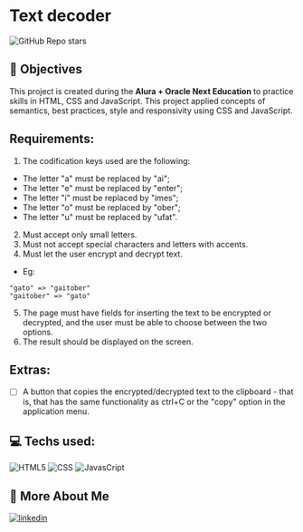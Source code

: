 # Text decoder

<img alt="GitHub Repo stars" src="https://img.shields.io/github/stars/renanvcb/text-decoder?style=for-the-badge">

## 📄 Objectives

This project is created during the **Alura + Oracle Next Education** to practice skills in HTML, CSS and JavaScript. This project applied concepts of semantics, best practices, style and responsivity using CSS and JavaScript.

## Requirements:

1. The codification keys used are the following:

- The letter "a" must be replaced by "ai";
- The letter "e" must be replaced by "enter";
- The letter "i" must be replaced by "imes";
- The letter "o" must be replaced by "ober";
- The letter "u" must be replaced by "ufat".

2. Must accept only small letters.
3. Must not accept special characters and letters with accents.
4. Must let the user encrypt and decrypt text.

- Eg:

```
"gato" => "gaitober"
"gaitober" => "gato"
```

5. The page must have fields for inserting the text to be encrypted or decrypted, and the user must be able to choose between the two options.
6. The result should be displayed on the screen.

## Extras:

- [ ] A button that copies the encrypted/decrypted text to the clipboard - that is, that has the same functionality as ctrl+C or the "copy" option in the application menu.

## 💻 Techs used:

![HTML5](https://img.shields.io/badge/HTML5-E34F26?style=for-the-badge&logo=html5&logoColor=white)
![CSS](https://img.shields.io/badge/CSS3-1572B6?style=for-the-badge&logo=css3&logoColor=white)
![JavasCript](https://img.shields.io/badge/JavaScript-323330?style=for-the-badge&logo=javascript&logoColor=F7DF1E)

<!-- ## 🌐 Try Live Version

[![vercel](https://img.shields.io/badge/Vercel-000000?style=for-the-badge&logo=vercel&logoColor=white)](https://alura-one-t6-portfolio.vercel.app/) -->

## 🔗 More About Me

[![linkedin](https://img.shields.io/badge/linkedin-0A66C2?style=for-the-badge&logo=linkedin&logoColor=white)](https://linkedin.com/in/renanvcb)
